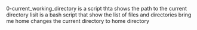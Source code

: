 0-current_working_directory is a script thta shows the path to the current directory
lisit is a bash script that show the list of files and directories
bring me home changes the current directory to home directory
